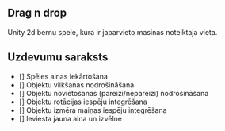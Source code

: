 ## Drag n drop

Unity 2d bernu spele, kura ir japarvieto masinas noteiktaja vieta.

## Uzdevumu saraksts

- [] Spēles ainas iekārtošana
- [] Objektu vilkšanas nodrošināšana
- [] Objektu novietošanas (pareizi/nepareizi) nodrošināšana
- [] Objektu rotācijas iespēju integrēšana
- [] Objektu izmēra maiņas iespēju integrēšana
- [] Ieviesta jauna aina un izvēlne
